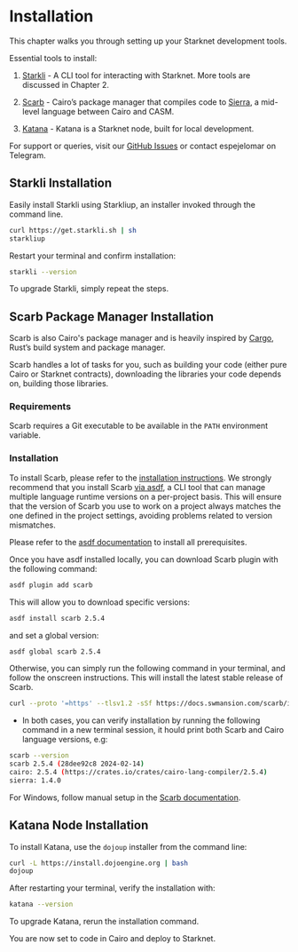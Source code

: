 # Installation

This chapter walks you through setting up your Starknet development
tools.

Essential tools to install:

1.  [Starkli](https://github.com/xJonathanLEI/starkli) - A CLI tool for
    interacting with Starknet. More tools are discussed in Chapter 2.

2.  [Scarb](https://github.com/software-mansion/scarb) - Cairo’s package
    manager that compiles code to [Sierra](https://docs.starknet.io/documentation/architecture_and_concepts/Smart_Contracts/cairo-and-sierra), a mid-level language between
    Cairo and CASM.

3.  [Katana](https://github.com/dojoengine/dojo) - Katana is a Starknet node, built for local development.

For support or queries, visit our [GitHub
Issues](https://github.com/starknet-edu/starknetbook/issues) or contact
espejelomar on Telegram.

## Starkli Installation

Easily install Starkli using Starkliup, an installer invoked through the
command line.

```bash
curl https://get.starkli.sh | sh
starkliup
```

Restart your terminal and confirm installation:

```bash
starkli --version
```

To upgrade Starkli, simply repeat the steps.

## Scarb Package Manager Installation

Scarb is also Cairo's package manager and is heavily inspired by [Cargo](https://doc.rust-lang.org/cargo/),
Rust’s build system and package manager.

Scarb handles a lot of tasks for you, such as building your code (either pure Cairo or Starknet contracts),
downloading the libraries your code depends on, building those libraries.

### Requirements

Scarb requires a Git executable to be available in the `PATH` environment variable.

### Installation

To install Scarb, please refer to the [installation instructions](https://docs.swmansion.com/scarb/download). 
We strongly recommend that you install
Scarb [via asdf](https://docs.swmansion.com/scarb/download.html#install-via-asdf), a CLI tool that can manage
multiple language runtime versions on a per-project basis.
This will ensure that the version of Scarb you use to work on a project always matches the one defined in the
project settings, avoiding problems related to version mismatches.

Please refer to the [asdf documentation](https://asdf-vm.com/guide/getting-started.html) to install all
prerequisites.

Once you have asdf installed locally, you can download Scarb plugin with the following command:

```bash
asdf plugin add scarb
```

This will allow you to download specific versions:

```bash
asdf install scarb 2.5.4
```

and set a global version:

```bash
asdf global scarb 2.5.4
```

Otherwise, you can simply run the following command in your terminal, and follow the onscreen instructions. This
will install the latest stable release of Scarb.

```bash
curl --proto '=https' --tlsv1.2 -sSf https://docs.swmansion.com/scarb/install.sh | sh
```

- In both cases, you can verify installation by running the following command in a new terminal session, it
hould print both Scarb and Cairo language versions, e.g:

```bash
scarb --version
scarb 2.5.4 (28dee92c8 2024-02-14)
cairo: 2.5.4 (https://crates.io/crates/cairo-lang-compiler/2.5.4)
sierra: 1.4.0
```

For Windows, follow manual setup in the [Scarb
documentation](https://docs.swmansion.com/scarb/download.html#windows).


## Katana Node Installation

To install Katana, use the `dojoup` installer from the command line:

```bash
curl -L https://install.dojoengine.org | bash
dojoup
```

After restarting your terminal, verify the installation with:

```bash
katana --version
```

To upgrade Katana, rerun the installation command.

You are now set to code in Cairo and deploy to Starknet.
